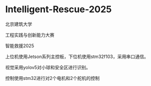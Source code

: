 # Intelligent-Rescue-2025

北京建筑大学

工程实践与创新能力大赛

智能救援2025

上位机使用Jetson系列主控板，下位机使用stm32f103，采用串口通信。

视觉采用yolov5对小球和安全区进行识别。

控制使用stm32进行对2个电机和2个舵机的控制

